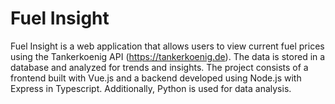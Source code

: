 # Fuel Insight

Fuel Insight is a web application that allows users to view current fuel prices using the Tankerkoenig API (https://tankerkoenig.de). The data is stored in a database and analyzed for trends and insights. The project consists of a frontend built with Vue.js and a backend developed using Node.js with Express in Typescript. Additionally, Python is used for data analysis.

